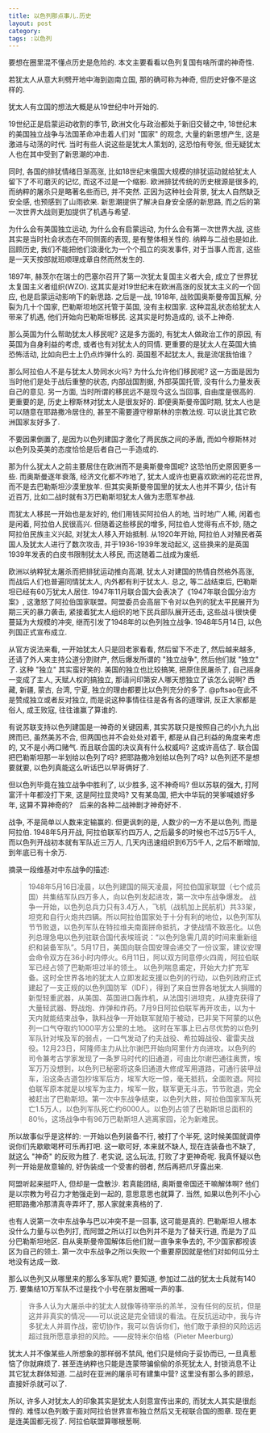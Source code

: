 ```yaml
---
title: 以色列那点事儿.历史
layout: post
category:
tags: :以色列
---
```


要想在圈里混不懂点历史是危险的. 本文主要看看以色列复国有啥所谓的神奇性.

若犹太人从意大利劈开地中海到迦南立国, 那的确可称为神奇, 但历史好像不是这样的.

犹太人有立国的想法大概是从19世纪中叶开始的.

19世纪正是启蒙运动收割的季节, 欧洲文化与政治都处于新旧交替之中, 18世纪末的美国独立战争与法国革命冲击着人们对 "国家" 的观念, 大量的新思想产生, 这是激进与动荡的时代. 当时有些人说这些是犹太人策划的, 这恐怕有夸张, 但无疑犹太人也在其中受到了新思潮的冲击.

同时, 各国的排犹情绪日渐高涨, 比如18世纪末俄国大规模的排犹运动就给犹太人留下了不可磨灭的记忆, 而这不过是一个缩影. 欧洲排犹传统的历史根源是很多的, 而纳粹的屠杀只是略著名些而已, 并不突然. 正因为这种社会背景, 犹太人自然缺乏安全感, 也预感到了山雨欲来. 新思潮提供了解决自身安全感的新思路, 而之后的第一次世界大战则更加提供了机遇与希望.

为什么会有美国独立运动, 为什么会有启蒙运动, 为什么会有第一次世界大战, 这些其实是当时社会状态在不同侧面的表现, 是有整体相关性的. 纳粹与二战也是如此. 回顾历史, 我们不能把他们浪漫化为一个个孤立的突发事件, 对于当事人而言, 这些是一天天按部就班顺理成章自然而然发生的.

1897年, 赫茨尔在瑞士的巴塞尔召开了第一次犹太复国主义者大会, 成立了世界犹太复国主义者组织(WZO). 这其实是对19世纪末在欧洲高涨的反犹太主义的一个回应, 也是启蒙运动影响下的新思路. 之后是一战, 1918年, 战败国奥斯曼帝国瓦解, 分裂为几十个国家, 巴勒斯坦地区托管于英国, 没有主权国家. 这种混乱状态给犹太人带来了机遇, 他们开始向巴勒斯坦移民. 这其实是时势造成的, 谈不上神奇.

那么英国为什么帮助犹太人移民呢? 这是多方面的, 有犹太人做政治工作的原因, 有英国为自身利益的考虑, 或者也有对犹太人的同情. 更重要的是犹太人在英国大搞恐怖活动, 比如向巴士上仍点炸弹什么的. 英国惹不起犹太人, 我是流氓我怕谁？

那么阿拉伯人不是与犹太人势同水火吗? 为什么允许他们移民呢? 这一方面是因为当时他们是处于战后重整的状态, 内部战国割据, 外部英国托管, 没有什么力量发表自己的意见. 另一方面, 当时所谓的移民远不是现今这么当回事, 自由度是很高的. 更重要的是, 历史上穆斯林对犹太人是很友好的. 即便奥斯曼帝国时期, 犹太人也是可以随意在耶路撒冷居住的, 甚至不需要遵守穆斯林的宗教法规. 可以说比其它欧洲国家友好多了.

不要因果倒置了, 是因为以色列建国才激化了两民族之间的矛盾, 而如今穆斯林对以色列及英美的态度恰恰是后者自己一手造成的.

那为什么犹太人之前主要居住在欧洲而不是奥斯曼帝国呢? 这恐怕历史原因更多一些. 而奥斯曼逐年衰落, 经济文化都不咋地了, 犹太人或许也更喜欢欧洲的花花世界, 而不是去巴勒斯坦沙漠里放羊. 但其实奥斯曼帝国里的犹太人也并不算少, 估计有近百万, 比如二战时就有3万巴勒斯坦犹太人做为志愿军参战.

而犹太人移民一开始也是友好的, 他们用钱买阿拉伯人的地, 当时地广人稀, 闲着也是闲着, 阿拉伯人民很高兴. 但随着这些移民的增多, 阿拉伯人觉得有点不妙, 随之阿拉伯民族主义兴起, 对犹太人移入开始抵制. 从1920年开始, 阿拉伯人对殖民者英国人及犹太人进行了数次攻击, 并于1936-1939年发动起义, 这些换来的是英国1939年发表的白皮书限制犹太人移民, 而这随着二战成为废纸.

欧洲以纳粹犹太屠杀而把排犹运动推向高潮, 犹太人对建国的热情自然格外高涨, 而战后人们也普遍同情犹太人, 内外都有利于犹太人. 总之, 等二战结束后, 巴勒斯坦已经有60万犹太人居住. 1947年11月联合国大会表决了《1947年联合国分治方案》, 这激怒了阿拉伯国家联盟。阿盟委员会高层下令对以色列的犹太平民展开为期三天的暴力袭击, 紧接着犹太人组织的地下民兵部队展开还击, 这些战斗很快便蔓延为大规模的冲突, 继而引发了1948年的以色列独立战争. 1948年5月14日, 以色列国正式宣布成立.

从官方说法来看, 一开始犹太人只是回老家看看, 然后留下不走了, 然后越来越多, 还请了外人来主持公道分割财产, 然后爆发所谓的 "独立战争", 然后他们就 "独立" 了. 这种 "独立" 其实蛮好笑的. 美国的独立也比较搞笑, 把原住民屠杀了, 自己摇身一变成了主人, 天赋人权的搞独立, 那请问印第安人哪天想独立了该怎么说啊? 西藏, 新疆, 蒙古, 台湾, 宁夏, 独立的理由都要比以色列充分的多了. @pftsao在此不是赞成独立或者反对独立, 而是说这种事情往往是各有各的道理讲, 反正大家都是俗人, 成王败寇, 往往谁赢了算谁的.

有说苏联支持以色列建国是一神奇的关键因素, 其实苏联只是按照自己的小九九出牌而已, 虽然美苏不合, 但两国也并不会处处对着干, 都是从自己利益的角度来考虑的, 又不是小两口赌气. 而且联合国的决议真有什么权威吗? 这或许高估了. 联合国把巴勒斯坦那一半划给以色列了吗? 把耶路撒冷划给以色列了吗? 以色列还不是想要就要, 以色列真能这么听话巴以早哥俩好了.

但以色列毕竟在独立战争中胜利了, 以少胜多, 这不神奇吗? 但以苏联的强大, 打阿富汗十年都没打下来, 这是阿拉显灵吗? 又有某岛国, 把大中华玩的哭爹喊娘好多年, 这算不算神奇的?　后来的各种二战神剧才神奇好不．

战争, 不是简单以人数来定输赢的. 但更讽刺的是, 人数少的一方不是以色列, 而是阿拉伯. 1948年5月开战, 阿拉伯联军约四万人, 之后最多的时候也不过5万5千人, 而以色列开战初本就有军队近三万人, 几天内迅速组织到6万5千人, 之后不断增加, 到年底已有十余万.

摘录一段维基对中东战争的描述:

>1948年5月16日凌晨，以色列建国的隔天凌晨，阿拉伯国家联盟（七个成员国）共集结军队四万多人，向以色列发起进攻，第一次中东战争爆发。
>战争一开始，以色列总兵力只有3.4万人，飞机（战机加上民航机）共33架，坦克和自行火炮共四辆。所以阿拉伯国家处于十分有利的地位，以色列军队节节败退，以色列军队在特拉维夫南面拼命抵抗，才使战情不致恶化。以色列总理急电以色列驻联合国代表埃班说：“以色列急需几周的时间来重新组织和装备军队”。5月17日，美国向联合国安理会递交了一份议案，建议安理会命令双方在36小时内停火。6月11日，阿以双方同意停火四周，阿拉伯联军已经占领了巴勒斯坦过半的领土。
>以色列喘息甫定，开始大力扩充军备。这时全世界各地的犹太人立即发起支援以色列的行动，以色列政府正式建起了一支正规的以色列国防军（IDF），得到了来自世界各地犹太人捐赠的新型轻重武器，从美国、英国进口轰炸机，从法国引进坦克，从捷克获得了大量轻武器、野战炮、炸弹和炸药。7月9日阿拉伯联军再开攻击，以为十天内就能结束战争，孰料战争一开始联军就陷于被动，已非吴下阿蒙的以色列一口气夺取约1000平方公里的土地。
这时在军事上已占尽优势的以色列军队针对埃及军的弱点，一口气发动了约夫战役、希拉姆战役、霍雷夫战役。12月23日，阿隆师主力从比尔谢巴开始向阿里什方向进攻。以色列的司令兼考古学家发现了一条罗马时代的旧通道，可由比尔谢巴通往奥贾，埃军万万没想到，以色列已秘密将这条旧通道大修成军用道路，可通行装甲战车，沿这条古道包抄埃军后方，埃军大吃一惊，毫无抵抗，全面败退。阿拉伯联军原本就是以埃军为主力，埃军一败，联军更无斗志，节节败退，完全被赶出了巴勒斯坦。第一次中东战争结束，以色列大胜，阿拉伯国家军队死亡1.5万人，以色列军队死亡约6000人。以色列占领了巴勒斯坦总面积的80％，这场战争中有96万巴勒斯坦人逃离家园，沦为新难民。

所以故事似乎是这样的: 一开始以色列装备不行, 被打了个半死, 这时候美国就调停说你们先歇歇喝杯可乐再打吧. 这一歇可好, 本来就不缺人, 现在连装备也不缺了, 就这么 "神奇" 的反败为胜了. 老实说, 这么玩法, 打败了才更神奇呢. 我真怀疑以色列一开始是故意输的, 好伪装成一个受害的弱者, 然后再把爪牙露出来.

阿盟听起来挺吓人, 但却是一盘散沙. 若真能团结, 奥斯曼帝国还干嘛解体啊? 他们是以宗教为号召力才勉强走到一起的, 意思意思也就算了. 当然, 如果以色列不小心把耶路撒冷那清真寺弄坏了, 那人家就来真格的了.

也有人说第一次中东战争与巴以冲突不是一回事, 这可能是真的. 巴勒斯坦人根本没什么力量与以色列打, 而阿盟之所以打以色列并不是为了替天行道, 而是为了瓜分巴勒斯坦地区. 自从奥斯曼帝国解体后他们就一直争来争去的, 不少国家都视该区为自己的领土. 第一次中东战争之所以失败一个重要原因就是他们对如何瓜分土地没有达成一致.

那么以色列又从哪里来的那么多军队呢? 要知道, 参加过二战的犹太士兵就有140万. 要集结10万军队不过是找个小号在朋友圈喊一声的事.　

>许多人认为大屠杀中的犹太人就像等待宰杀的羔羊，没有任何的反抗，但是这并非真实的情况——可以说这是完全错误的看法。在反抗运动中，我与许多犹太人并肩作战，密切协作，我可以告诉你们，他们敢于承担的风险远远超过我所愿意承担的风险。——皮特米尔伯格（Pieter Meerburg）

犹太人并不像某些人所想象的那样弱不禁风, 他们只是倾向于妥协而已, 一旦真惹恼了你就麻烦了. 甚至连纳粹也只能是连蒙带骗偷偷的杀死犹太人, 封锁消息不让其它犹太群体知道. 二战时在亚洲的屠杀可有建集中营? 这里没有那么多的顾忌，直接奸杀就可以了.

所以, 许多人对犹太人的印象其实是犹太人刻意宣传出来的, 而犹太人其实是很彪悍的. 难怪以色列敢于面对阿拉伯世界宣布独立然后又无视联合国的图章. 现在更是连美国都无视了. 阿拉伯联盟算哪根葱啊.
